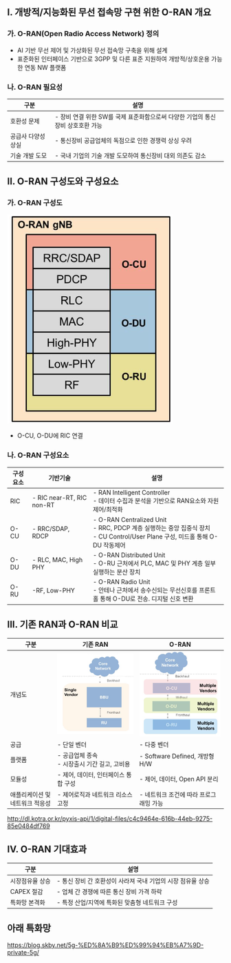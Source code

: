 ## I. 개방적/지능화된 무선 접속망 구현 위한 O-RAN 개요
### 가. O-RAN(Open Radio Access Network) 정의
- AI 기반 무선 제어 및 가상화된 무선 접속망 구축을 위해 설계
- 표준화된 인터페이스 기반으로 3GPP 및 다른 표준 지원하여 개방적/상호운용 가능한 연동 NW 플랫폼

### 나. O-RAN 필요성
구분 | 설명
-- | --
호환성 문제 | - 장비 연결 위한 SW를 국제 표준화함으로써 다양한 기업의 통신장비 상호호환 가능
공급사 다양성 상실 | - 통신장비 공급업체의 독점으로 인한 경쟁력 상싱 우려
기술 개발 도모 | - 국내 기업의 기술 개발 도모하여 통신장비 대외 의존도 감소



## II. O-RAN 구성도와 구성요소
### 가. O-RAN 구성도
![Alt text](./Images/DN006_4.png)
- O-CU, O-DU에 RIC 연결
### 나. O-RAN 구성요소

구성요소 | 기반기술 | 설명
-- | -- | --
RIC | - RIC near-RT, RIC non-RT | - RAN Intelligent Controller<br> - 데이터 수집과 분석을 기반으로 RAN요소와 자원 제어/최적화
O-CU | - RRC/SDAP, RDCP | - O-RAN Centralized Unit<br>- RRC, PDCP 계층 실행하는 중앙 집중식 장치<br>- CU Control/User Plane 구성, 미드홀 통해 O-DU 작동제어
O-DU | - RLC, MAC, High PHY | - O-RAN Distributed Unit<br> - O-RU 근처에서 PLC, MAC 및 PHY 계층 일부 실행하는 분산 장치
O-RU | -RF, Low-PHY | - O-RAN Radio Unit<br>- 안테나 근처에서 송수신되는 무선신호를 프론트홀 통해 O-DU로 전송. 디지털 신호 변환


## III. 기존 RAN과 O-RAN 비교
구분 | 기존 RAN | O-RAN
-- | -- | --
개념도 | ![Alt text](./Images/DN006_5.png) | ![Alt text](./Images/DN006_6.png)
공급 | - 단일 벤더 | - 다중 벤더
플랫폼 | - 공급업체 종속<br>- 시장출시 기간 길고, 고비용 | - Software Defined, 개방형 H/W
모듈성 | - 제어, 데이터, 인터페이스 통합 구성 | - 제어, 데이터, Open API 분리
애플리케이션 및 네트워크 적응성 | - 제어로직과 네트워크 리소스 고정 | - 네트워크 조건에 따라 프로그래밍 가능


http://dl.kotra.or.kr/pyxis-api/1/digital-files/c4c9464e-616b-44eb-9275-85e0484df769

## IV. O-RAN 기대효과
구분 | 설명
-- | --
시장점유율 상승 | - 통신 장비 간 호환성이 사라져 국내 기업의 시장 점유율 상승
CAPEX 절감 | - 업체 간 경쟁에 따른 통신 장비 가격 하락
특화망 본격화 | - 특정 산업/지역에 특화된 맞춤형 네트워크 구성 



## 아래 특화망

https://blog.skby.net/5g-%ED%8A%B9%ED%99%94%EB%A7%9D-private-5g/

